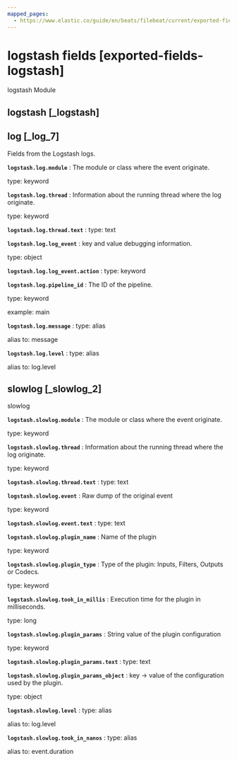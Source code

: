 ```yaml
---
mapped_pages:
  - https://www.elastic.co/guide/en/beats/filebeat/current/exported-fields-logstash.html
---
```


# logstash fields [exported-fields-logstash]

logstash Module


## logstash [_logstash]


## log [_log_7]

Fields from the Logstash logs.

**`logstash.log.module`**
:   The module or class where the event originate.

type: keyword


**`logstash.log.thread`**
:   Information about the running thread where the log originate.

type: keyword


**`logstash.log.thread.text`**
:   type: text


**`logstash.log.log_event`**
:   key and value debugging information.

type: object


**`logstash.log.log_event.action`**
:   type: keyword


**`logstash.log.pipeline_id`**
:   The ID of the pipeline.

type: keyword

example: main


**`logstash.log.message`**
:   type: alias

alias to: message


**`logstash.log.level`**
:   type: alias

alias to: log.level



## slowlog [_slowlog_2]

slowlog

**`logstash.slowlog.module`**
:   The module or class where the event originate.

type: keyword


**`logstash.slowlog.thread`**
:   Information about the running thread where the log originate.

type: keyword


**`logstash.slowlog.thread.text`**
:   type: text


**`logstash.slowlog.event`**
:   Raw dump of the original event

type: keyword


**`logstash.slowlog.event.text`**
:   type: text


**`logstash.slowlog.plugin_name`**
:   Name of the plugin

type: keyword


**`logstash.slowlog.plugin_type`**
:   Type of the plugin: Inputs, Filters, Outputs or Codecs.

type: keyword


**`logstash.slowlog.took_in_millis`**
:   Execution time for the plugin in milliseconds.

type: long


**`logstash.slowlog.plugin_params`**
:   String value of the plugin configuration

type: keyword


**`logstash.slowlog.plugin_params.text`**
:   type: text


**`logstash.slowlog.plugin_params_object`**
:   key → value of the configuration used by the plugin.

type: object


**`logstash.slowlog.level`**
:   type: alias

alias to: log.level


**`logstash.slowlog.took_in_nanos`**
:   type: alias

alias to: event.duration


